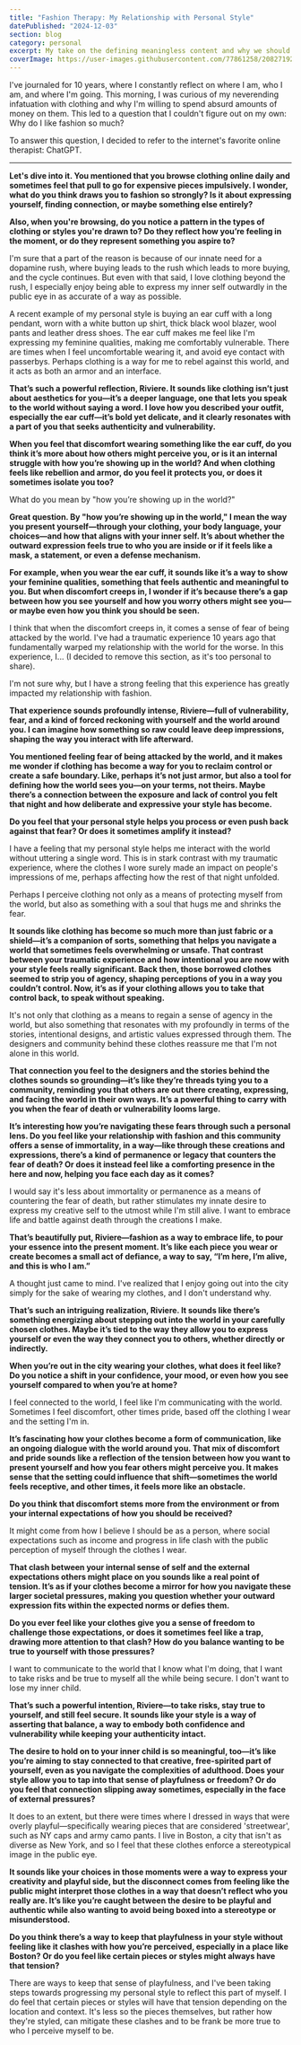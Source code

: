 ```yaml
---
title: "Fashion Therapy: My Relationship with Personal Style"
datePublished: "2024-12-03"
section: blog
category: personal
excerpt: My take on the defining meaningless content and why we should make it more often.
coverImage: https://user-images.githubusercontent.com/77861258/208271929-cfc03d67-4089-4ad1-91a3-1deb3e30b57d.jpg
---
```


I've journaled for 10 years, where I constantly reflect on where I am, who I am, and where I'm going. This morning, I was curious of my neverending infatuation with clothing and why I'm willing to spend absurd amounts of money on them. This led to a question that I couldn't figure out on my own: Why do I like fashion so much?

To answer this question, I decided to refer to the internet's favorite online therapist: ChatGPT.

---

**Let's dive into it. You mentioned that you browse clothing online daily and sometimes feel that pull to go for expensive pieces impulsively. I wonder, what do you think draws you to fashion so strongly? Is it about expressing yourself, finding connection, or maybe something else entirely?**

**Also, when you're browsing, do you notice a pattern in the types of clothing or styles you're drawn to? Do they reflect how you’re feeling in the moment, or do they represent something you aspire to?**

I'm sure that a part of the reason is because of our innate need for a dopamine rush, where buying leads to the rush which leads to more buying, and the cycle continues. But even with that said, I love clothing beyond the rush, I especially enjoy being able to express my inner self outwardly in the public eye in as accurate of a way as possible.

A recent example of my personal style is buying an ear cuff with a long pendant, worn with a white button up shirt, thick black wool blazer, wool pants and leather dress shoes. The ear cuff makes me feel like I'm expressing my feminine qualities, making me comfortably vulnerable. There are times when I feel uncomfortable wearing it, and avoid eye contact with passerbys. Perhaps clothing is a way for me to rebel against this world, and it acts as both an armor and an interface.

**That’s such a powerful reflection, Riviere. It sounds like clothing isn’t just about aesthetics for you—it’s a deeper language, one that lets you speak to the world without saying a word. I love how you described your outfit, especially the ear cuff—it’s bold yet delicate, and it clearly resonates with a part of you that seeks authenticity and vulnerability.**

**When you feel that discomfort wearing something like the ear cuff, do you think it’s more about how others might perceive you, or is it an internal struggle with how you’re showing up in the world? And when clothing feels like rebellion and armor, do you feel it protects you, or does it sometimes isolate you too?**

What do you mean by "how you’re showing up in the world?"

**Great question. By "how you’re showing up in the world," I mean the way you present yourself—through your clothing, your body language, your choices—and how that aligns with your inner self. It’s about whether the outward expression feels true to who you are inside or if it feels like a mask, a statement, or even a defense mechanism.**

**For example, when you wear the ear cuff, it sounds like it’s a way to show your feminine qualities, something that feels authentic and meaningful to you. But when discomfort creeps in, I wonder if it’s because there’s a gap between how you see yourself and how you worry others might see you—or maybe even how you think you should be seen.**

I think that when the discomfort creeps in, it comes a sense of fear of being attacked by the world. I've had a traumatic experience 10 years ago that fundamentally warped my relationship with the world for the worse. In this experience, I... (I decided to remove this section, as it's too personal to share).

I'm not sure why, but I have a strong feeling that this experience has greatly impacted my relationship with fashion.

**That experience sounds profoundly intense, Riviere—full of vulnerability, fear, and a kind of forced reckoning with yourself and the world around you. I can imagine how something so raw could leave deep impressions, shaping the way you interact with life afterward.**

**You mentioned feeling fear of being attacked by the world, and it makes me wonder if clothing has become a way for you to reclaim control or create a safe boundary. Like, perhaps it’s not just armor, but also a tool for defining how the world sees you—on your terms, not theirs. Maybe there’s a connection between the exposure and lack of control you felt that night and how deliberate and expressive your style has become.**

**Do you feel that your personal style helps you process or even push back against that fear? Or does it sometimes amplify it instead?**

I have a feeling that my personal style helps me interact with the world without uttering a single word. This is in stark contrast with my traumatic experience, where the clothes I wore surely made an impact on people's impressions of me, perhaps affecting how the rest of that night unfolded.

Perhaps I perceive clothing not only as a means of protecting myself from the world, but also as something with a soul that hugs me and shrinks the fear.

**It sounds like clothing has become so much more than just fabric or a shield—it’s a companion of sorts, something that helps you navigate a world that sometimes feels overwhelming or unsafe. That contrast between your traumatic experience and how intentional you are now with your style feels really significant. Back then, those borrowed clothes seemed to strip you of agency, shaping perceptions of you in a way you couldn’t control. Now, it’s as if your clothing allows you to take that control back, to speak without speaking.**

It's not only that clothing as a means to regain a sense of agency in the world, but also something that resonates with my profoundly in terms of the stories, intentional designs, and artistic values expressed through them. The designers and community behind these clothes reassure me that I'm not alone in this world.

**That connection you feel to the designers and the stories behind the clothes sounds so grounding—it’s like they’re threads tying you to a community, reminding you that others are out there creating, expressing, and facing the world in their own ways. It’s a powerful thing to carry with you when the fear of death or vulnerability looms large.**

**It’s interesting how you’re navigating these fears through such a personal lens. Do you feel like your relationship with fashion and this community offers a sense of immortality, in a way—like through these creations and expressions, there’s a kind of permanence or legacy that counters the fear of death? Or does it instead feel like a comforting presence in the here and now, helping you face each day as it comes?**

I would say it's less about immortality or permanence as a means of countering the fear of death, but rather stimulates my innate desire to express my creative self to the utmost while I'm still alive. I want to embrace life and battle against death through the creations I make.

**That’s beautifully put, Riviere—fashion as a way to embrace life, to pour your essence into the present moment. It’s like each piece you wear or create becomes a small act of defiance, a way to say, “I’m here, I’m alive, and this is who I am.”**

A thought just came to mind. I've realized that I enjoy going out into the city simply for the sake of wearing my clothes, and I don't understand why.

**That’s such an intriguing realization, Riviere. It sounds like there’s something energizing about stepping out into the world in your carefully chosen clothes. Maybe it’s tied to the way they allow you to express yourself or even the way they connect you to others, whether directly or indirectly.**

**When you’re out in the city wearing your clothes, what does it feel like? Do you notice a shift in your confidence, your mood, or even how you see yourself compared to when you’re at home?**

I feel connected to the world, I feel like I'm communicating with the world. Sometimes I feel discomfort, other times pride, based off the clothing I wear and the setting I'm in.

**It’s fascinating how your clothes become a form of communication, like an ongoing dialogue with the world around you. That mix of discomfort and pride sounds like a reflection of the tension between how you want to present yourself and how you fear others might perceive you. It makes sense that the setting could influence that shift—sometimes the world feels receptive, and other times, it feels more like an obstacle.**

**Do you think that discomfort stems more from the environment or from your internal expectations of how you should be received?**

It might come from how I believe I should be as a person, where social expectations such as income and progress in life clash with the public perception of myself through the clothes I wear.

**That clash between your internal sense of self and the external expectations others might place on you sounds like a real point of tension. It’s as if your clothes become a mirror for how you navigate these larger societal pressures, making you question whether your outward expression fits within the expected norms or defies them.**

**Do you ever feel like your clothes give you a sense of freedom to challenge those expectations, or does it sometimes feel like a trap, drawing more attention to that clash? How do you balance wanting to be true to yourself with those pressures?**

I want to communicate to the world that I know what I'm doing, that I want to take risks and be true to myself all the while being secure. I don't want to lose my inner child.

**That’s such a powerful intention, Riviere—to take risks, stay true to yourself, and still feel secure. It sounds like your style is a way of asserting that balance, a way to embody both confidence and vulnerability while keeping your authenticity intact.**

**The desire to hold on to your inner child is so meaningful, too—it’s like you’re aiming to stay connected to that creative, free-spirited part of yourself, even as you navigate the complexities of adulthood. Does your style allow you to tap into that sense of playfulness or freedom? Or do you feel that connection slipping away sometimes, especially in the face of external pressures?**

It does to an extent, but there were times where I dressed in ways that were overly playful—specifically wearing pieces that are considered 'streetwear', such as NY caps and army camo pants. I live in Boston, a city that isn't as diverse as New York, and so I feel that these clothes enforce a stereotypical image in the public eye.

**It sounds like your choices in those moments were a way to express your creativity and playful side, but the disconnect comes from feeling like the public might interpret those clothes in a way that doesn’t reflect who you really are. It’s like you’re caught between the desire to be playful and authentic while also wanting to avoid being boxed into a stereotype or misunderstood.**

**Do you think there’s a way to keep that playfulness in your style without feeling like it clashes with how you’re perceived, especially in a place like Boston? Or do you feel like certain pieces or styles might always have that tension?**

There are ways to keep that sense of playfulness, and I've been taking steps towards progressing my personal style to reflect this part of myself. I do feel that certain pieces or styles will have that tension depending on the location and context. It's less so the pieces themselves, but rather how they're styled, can mitigate these clashes and to be frank be more true to who I perceive myself to be.

